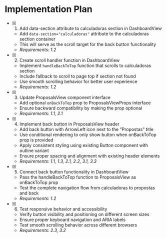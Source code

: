 # Implementation Plan

- [x] 1. Add data-section attribute to calculadoras section in DashboardView
  - Add `data-section="calculadoras"` attribute to the calculadoras section container
  - This will serve as the scroll target for the back button functionality
  - _Requirements: 1.2_

- [x] 2. Create scroll handler function in DashboardView
  - Implement `handleBackToTop` function that scrolls to calculadoras section
  - Include fallback to scroll to page top if section not found
  - Use smooth scrolling behavior for better user experience
  - _Requirements: 1.2_

- [x] 3. Update ProposalsView component interface
  - Add optional `onBackToTop` prop to ProposalsViewProps interface
  - Ensure backward compatibility by making the prop optional
  - _Requirements: 1.1, 2.1_

- [x] 4. Implement back button in ProposalsView header
  - Add back button with ArrowLeft icon next to the "Propostas" title
  - Use conditional rendering to only show button when onBackToTop prop is provided
  - Apply consistent styling using existing Button component with outline variant
  - Ensure proper spacing and alignment with existing header elements
  - _Requirements: 1.1, 1.3, 2.1, 2.2, 3.1, 3.3_

- [x] 5. Connect back button functionality in DashboardView
  - Pass the handleBackToTop function to ProposalsView as onBackToTop prop
  - Test the complete navigation flow from calculadoras to propostas and back
  - _Requirements: 1.2_

- [x] 6. Test responsive behavior and accessibility
  - Verify button visibility and positioning on different screen sizes
  - Ensure proper keyboard navigation and ARIA labels
  - Test smooth scrolling behavior across different browsers
  - _Requirements: 2.3, 3.2_